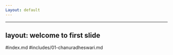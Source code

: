 ```yaml
---
Layout: default
---
```


---
layout: welcome to first slide
---

#index.md
#includes/01-chanuradheswari.md

